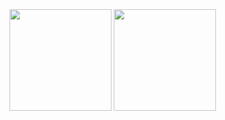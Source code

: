 <img height="180em" src="https://github-readme-stats.vercel.app/api?username=Austinleath&show_icons=true&hide_border=true&&count_private=true&include_all_commits=true" />
<img height="180em" src="https://github-readme-stats.vercel.app/api/top-langs/?username=austinleath&layout=compact)](https://github.com/austinleath/github-readme-stats" />
